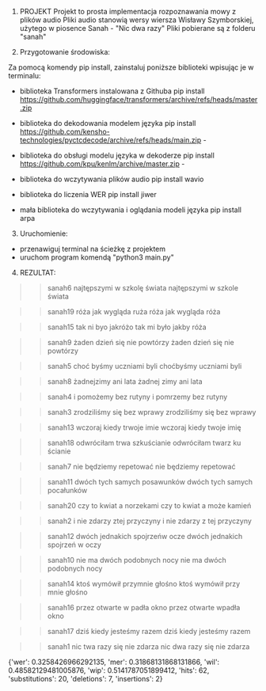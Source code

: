 1. PROJEKT
Projekt to prosta implementacja rozpoznawania mowy z plików audio
Pliki audio stanowią wersy wiersza Wisławy Szymborskiej, użytego w piosence Sanah - "Nic dwa razy"
Pliki pobierane są z folderu "sanah"

2. Przygotowanie środowiska:

Za pomocą komendy pip install, zainstaluj poniższe biblioteki wpisując je w terminalu:

- biblioteka Transformers instalowana z Githuba
pip install https://github.com/huggingface/transformers/archive/refs/heads/master.zip

- biblioteka do dekodowania modelem języka
pip install https://github.com/kensho-technologies/pyctcdecode/archive/refs/heads/main.zip - 

- biblioteka do obsługi modelu języka w dekoderze
pip install https://github.com/kpu/kenlm/archive/master.zip - 

- biblioteka do wczytywania plików audio
pip install wavio

- biblioteka do liczenia WER 
pip install jiwer 

- mała biblioteka do wczytywania i oglądania modeli języka
pip install arpa

3. Uruchomienie:

- przenawiguj terminal na ścieżkę z projektem
- uruchom program komendą "python3 main.py"

4. REZULTAT:
>>sanah6
najtępszymi w szkolę świata
najtępszymi w szkole świata

>>sanah19
róża jak wygląda ruża
róża jak wygląda róża

>>sanah15
tak ni byo jakróżo
tak mi było jakby róża

>>sanah9
żaden dzień się nie powtórzy
żaden dzień się nie powtórzy

>>sanah5
choć byśmy uczniami byli
choćbyśmy uczniami byli

>>sanah8
żadnejzimy ani lata
żadnej zimy ani lata

>>sanah4
i pomożemy bez rutyny
i pomrzemy bez rutyny

>>sanah3
zrodziliśmy się bez wprawy
zrodziliśmy się bez wprawy

>>sanah13
wczoraj kiedy trwoje imie
wczoraj kiedy twoje imię

>>sanah18
odwróciłam trwa szkuścianie
odwróciłam twarz ku ścianie

>>sanah7
nie będziemy repetować
nie będziemy repetować

>>sanah11
dwóch tych samych posawunków
dwóch tych samych pocałunków

>>sanah20
czy to kwiat a norzekami
czy to kwiat a może kamień

>>sanah2
i nie zdarzy ztej przyczyny
i nie zdarzy z tej przyczyny

>>sanah12
dwóch jednakich spojrzeńw ocze
dwóch jednakich spojrzeń w oczy

>>sanah10
nie ma dwóch podobnych nocy
nie ma dwóch podobnych nocy

>>sanah14
ktoś wymówił przymnie głośno
ktoś wymówił przy mnie głośno

>>sanah16
przez otwarte w padła okno
przez otwarte wpadła okno

>>sanah17
dziś kiedy jesteśmy razem
dziś kiedy jesteśmy razem

>>sanah1
nic twa razy się nie zdarza
nic dwa razy się nie zdarza

{'wer': 0.3258426966292135, 'mer': 0.31868131868131866, 'wil': 0.48582129481005876, 'wip': 0.5141787051899412, 'hits': 62, 'substitutions': 20, 'deletions': 7, 'insertions': 2}



